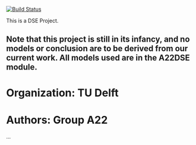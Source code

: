 [![Build Status](https://travis-ci.org/dsegroup22/A22CERES.svg?branch=master)](https://travis-ci.org/dsegroup22/A22CERES)

This is a DSE Project.

Note that this project is still in its infancy, and no models or conclusion are to be derived from our current work.
All models used are in the A22DSE module.
---

Organization:
TU Delft
===

Authors:
Group A22
===

...
